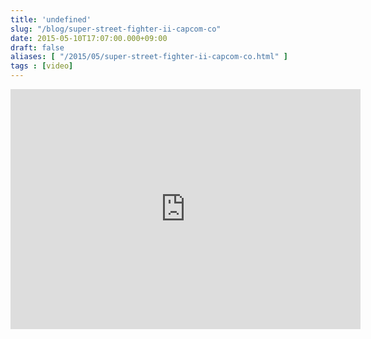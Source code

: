 ```yaml
---
title: 'undefined'
slug: "/blog/super-street-fighter-ii-capcom-co"
date: 2015-05-10T17:07:00.000+09:00
draft: false
aliases: [ "/2015/05/super-street-fighter-ii-capcom-co.html" ]
tags : [video]
---
```


<iframe src="https://archive.org/embed/msdos\_Super\_Street\_Fighter\_II\_1996" width="560" height="384" frameborder="0" webkitallowfullscreen="true" mozallowfullscreen="true" allowfullscreen>  
  

([Super Street Fighter II : Capcom Co., Ltd. : Free Streaming : Internet Archive](https://archive.org/details/msdos_Super_Street_Fighter_II_1996)から)